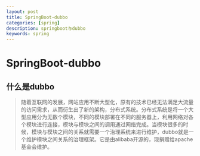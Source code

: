 ```yaml
---
layout: post
title: SpringBoot-dubbo
categories: [spring]
description: springboot与dubbo
keywords: spring
---
```




# SpringBoot-dubbo

## 什么是dubbo

> 随着互联网的发展，网站应用不断大型化，原有的技术已经无法满足大流量的访问需求，从而衍生出了新的架构，分布式系统。分布式系统是将一个大型应用分为无数个模块，不同的模块部署在不同的服务器上，利用网络对各个模块进行连接，模块与模块之间的调用通过网络完成。当模块很多的时候，模块与模块之间的关系就需要一个治理系统来进行维护，dubbo就是一个维护模块之间关系的治理框架。它是由alibaba开源的，现捐赠给apache基金会维护。